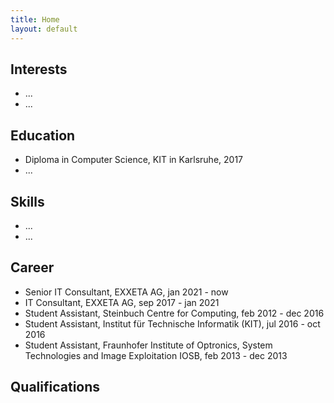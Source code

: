 ```yaml
---
title: Home
layout: default
---
```


## Interests
* ...
* ...

## Education
* Diploma in Computer Science, KIT in Karlsruhe, 2017
* ...

## Skills
* ...
* ...

## Career
* Senior IT Consultant, EXXETA AG, jan 2021 - now
* IT Consultant, EXXETA AG, sep 2017 - jan 2021
* Student Assistant, Steinbuch Centre for Computing, feb 2012 - dec 2016
* Student Assistant, Institut für Technische Informatik (KIT), jul 2016 - oct 2016
* Student Assistant, Fraunhofer Institute of Optronics, System Technologies and Image Exploitation IOSB, feb 2013 - dec 2013

## Qualifications
